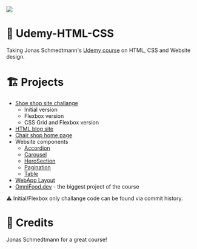 <img src="https://www.aacpl.net/sites/default/files/2021-11/udemy-home-page.jpg">

# 🏫 Udemy-HTML-CSS

Taking Jonas Schmedtmann's [Udemy course](https://www.udemy.com/course/design-and-develop-a-killer-website-with-html5-and-css3) on HTML, CSS and Website design.

# 🏗️ Projects

* [Shoe shop site challange](https://github.com/Edveika/Udemy-HTML-CSS/blob/main/challange.md)
  * Initial version
  * Flexbox version
  * CSS Grid and Flexbox  version
* [HTML blog site](https://github.com/Edveika/Udemy-HTML-CSS/blob/main/blog.md)
* [Chair shop home page](https://github.com/Edveika/Udemy-HTML-CSS/blob/main/chair.md)
* Website components
  * [Accordion](https://github.com/Edveika/Udemy-HTML-CSS/blob/main/accordion.md)
  * [Carousel](https://github.com/Edveika/Udemy-HTML-CSS/blob/main/carousel.md)
  * [HeroSection](https://github.com/Edveika/Udemy-HTML-CSS/blob/main/herosection.md)
  * [Pagination](https://github.com/Edveika/Udemy-HTML-CSS/blob/main/pagination.md)
  * [Table](https://github.com/Edveika/Udemy-HTML-CSS/blob/main/table.md)
* [WebApp Layout](https://github.com/Edveika/Udemy-HTML-CSS/blob/main/webapplayout.md)
* [OmniFood.dev](https://github.com/Edveika/OmniFood.dev) - the biggest project of the course

⚠️ Initial/Flexbox only challange code can be found via commit history.

# 🤝 Credits

Jonas Schmedtmann for a great course!

